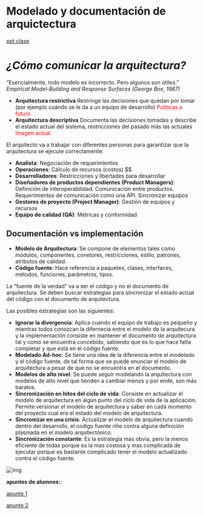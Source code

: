 # Modelado y documentación de arquictectura

[ppt clase](https://docs.google.com/presentation/d/1tJsbh1b4w-JPzvCAJm-FB3ZXUg2DIMHtU2lWgDErCLw/edit#slide=id.p)

# *¿Cómo comunicar la arquitectura?*

“Esencialmente, todo modelo es incorrecto. Pero algunos son útiles.”
*Empirical Model-Building and Response Surfaces (George Box, 1987)*

- **Arquitectura restrictiva** Restringe las decisiones que quedan por tomar (por ejemplo cuándo se le da a un equipo de desarrollo) <span style="color:red">Politicas a futuro
- **Arquitectura descriptiva** Documenta las decisiones tomadas y describe el estado actual del sistema, restricciones del pasado más las actuales <span style="color:red">Imagen actual

El arquitecto va a trabajar con diferentes personas para garantizar que la arquitectura se ejecute correctamente:

- **Analista**: Negociación de requerimientos
- **Operaciones**: Cálculo de recursos (costos) $$
- **Desarrolladores**: Restricciones y libertades para desarrollar
- **Diseñadores de productos dependientes (Product Managers)**: Definición de interoperabilidad. Comunicación entre productos. Requerimientos de comunicación como una API. Sincronizar equipos
- **Gestores de proyecto (Project Manager)**: Gestión de equipos y recursos
- **Equipo de calidad (QA)**: Métricas y conformidad


## Documentación vs implementación

- **Modelo de Arquitectura**: Se compone de elementos tales como módulos, componentes, conetores, restricciones, estilo, patrones, atributos de calidad.
- **Código fuente**: Hace referencia a paquetes, clases, interfaces, métodos, funciones, parámetros, tipos.

La “fuente de la verdad” va a ser el código y no el documento de arquitectura. Se deben buscar estrategias para sincronizar el estado actual del código con el documento de arquitectura.

Las posibles estrategias son las siguientes:
- **Ignorar la divergencia**:
Aplica cuando el equipo de trabajo es pequeño y mientras todos conozcan la difernecia entre el modelo de la arquitecura y la implementación consiste en mantener el documento de arquitectura tal y como se encuentra concebido, sabiendo que es lo que hace falta completar y que está en el código fuente.
- **Modelado Ad-hoc**:
Se tiene una idea de la diferencia entre el modelado y el código fuente, de tal forma que se puede enunciar el modelo de arquitectura a pesar de que no se encuentra en el documento.
- **Modelos de alto nivel**:
Se puede seguir modelando la arquitectura con modelos de alto nivel que tienden a cambiar menos y por ende, son más baratos.
- **Sincronización en hitos del ciclo de vida**:
Consiste en actualizar el modelo de arquitectura en algún punto del ciclo de vida de la aplicación. Permite versionar el modelo de arquitectura y saber en cada momento del proyecto cual era el estado del modelo de arquitectura.
- **Sincronizar en una crisis**:
Actualizar el modelo de arquitectura cuando dentro del desarrollo, el codigo fuente riñe contra alguna definición plasmada en el modelo arquitectónico.
- **Sincronización constante**:
Es la estrategia mas obvia, pero la menos eficiente de todas porque es la mas costosa y mas complicada de ejecutar porque es bastante complicado tener el modelo actualizado contra el código fuente.

![img](https://static.platzi.com/media/user_upload/image%20%284%29-06f6a83d-b7f2-482d-82cd-42dfa5e5e03f.jpg)

**apuntes de alumnos:**:

[apunte 1](https://docs.google.com/document/d/1ayrbE-f2nP2EplBe2zJu7o2F1fIxb6-N8LKSCjvJ9U0/edit)

[apunte 2](https://drive.google.com/file/d/1lxI9oj_TCVRye8Ak82Lbq7MBNYO3hwX-/view)